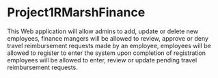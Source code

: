 # Project1RMarshFinance
 
 This Web application will allow admins to add, update or delete new employees, finance mangers will be allowed to review, approve or deny travel reimbursement requests made by an employee, employees will be allowed to register to enter the system upon completion of registration employees will be allowed to enter, review or update pending travel reimbursement requests.
 
